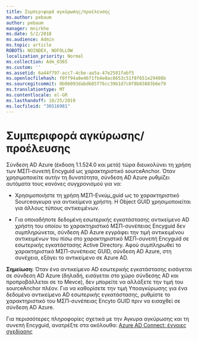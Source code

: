 ```yaml
---
title: Συμπεριφορά αγκύρωσης/προέλευσης
ms.author: pebaum
author: pebaum
manager: mnirkhe
ms.date: 5/2/2018
ms.audience: Admin
ms.topic: article
ROBOTS: NOINDEX, NOFOLLOW
localization_priority: Normal
ms.collection: Adm_O365
ms.custom: ''
ms.assetid: 6a44f797-acc7-4cbe-aa5a-47e2581fabf5
ms.openlocfilehash: f0ff94a8e46f1fb4e0ac8653c51f8f651e29498b
ms.sourcegitcommit: 0b06093dabd685f76cc39b1d7c0f8b03883b6e79
ms.translationtype: MT
ms.contentlocale: el-GR
ms.lasthandoff: 10/25/2019
ms.locfileid: "36516981"
---
```

# <a name="consistencyguid--sourceanchor-behavior"></a>Συμπεριφορά αγκύρωσης/προέλευσης

Σύνδεση AD Azure (έκδοση 1.1.524.0 και μετά) τώρα διευκολύνει τη χρήση των ΜΣΠ-συνεπή Encyguid ως χαρακτηριστικό sourceAnchor. Όταν χρησιμοποιείτε αυτήν τη δυνατότητα, σύνδεση AD Azure ρυθμίζει αυτόματα τους κανόνες συγχρονισμού για να:
  
- Χρησιμοποιήστε τη χρήση ΜΣΠ-Ενκύμ_guid ως το χαρακτηριστικό Sourceαγκυρα για αντικείμενα χρήστη. Η Object GUID χρησιμοποιείται για άλλους τύπους αντικειμένων.
    
- Για οποιαδήποτε δεδομένη εσωτερικής εγκατάστασης αντικείμενο AD χρήστη του οποίου το χαρακτηριστικό ΜΣΠ-συνέπειας Encyguid δεν συμπληρώνεται, σύνδεση AD Azure εγγράφει την τιμή αντικειμένου αντικειμένων του πίσω στο χαρακτηριστικό ΜΣΠ-συνεπή Encyguid σε εσωτερικής εγκατάστασης Active Directory. Αφού συμπληρωθεί το χαρακτηριστικό ΜΣΠ-συνέπειας GUID, σύνδεση AD Azure, στη συνέχεια, εξάγει το αντικείμενο σε Azure AD.
    
 **Σημείωση:** Όταν ένα αντικείμενο AD εσωτερικής εγκατάστασης εισάγεται σε σύνδεση AD Azure (δηλαδή, εισάγεται στο χώρο σύνδεσης AD και προπροβάλλεται σε το Mevce), δεν μπορείτε να αλλάξετε την τιμή του sourceAnchor πλέον. Για να καθορίσετε την τιμή Υποαγκύρωσης για ένα δεδομένο αντικείμενο AD εσωτερικής εγκατάστασης, ρυθμίστε το χαρακτηριστικό του ΜΣΠ-συνέπειας Encyto GUID πριν να εισαχθεί σε σύνδεση AD Azure. 
  
Για περισσότερες πληροφορίες σχετικά με την Αγκυρα αγκύρωσης και τη συνεπή Encyguid, ανατρέξτε στα ακόλουθα: [Azure AD Connect: έννοιες σχεδίασης](https://docs.microsoft.com/azure/active-directory/connect/active-directory-aadconnect-design-concepts)
  

